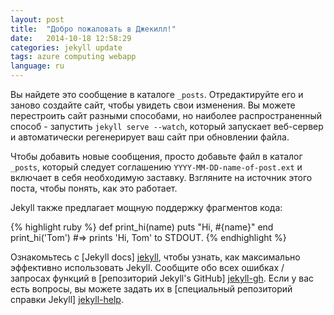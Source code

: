 ```yaml
---
layout: post
title:  "Добро пожаловать в Джекилл!"
date:   2014-10-18 12:58:29
categories: jekyll update
tags: azure computing webapp
language: ru
---
```

Вы найдете это сообщение в каталоге `_posts`. Отредактируйте его и заново создайте сайт, чтобы увидеть свои изменения. Вы можете перестроить сайт разными способами, но наиболее распространенный способ - запустить `jekyll serve --watch`, который запускает веб-сервер и автоматически регенерирует ваш сайт при обновлении файла.

Чтобы добавить новые сообщения, просто добавьте файл в каталог `_posts`, который следует соглашению `YYYY-MM-DD-name-of-post.ext` и включает в себя необходимую заставку. Взгляните на источник этого поста, чтобы понять, как это работает.

Jekyll также предлагает мощную поддержку фрагментов кода:

{% highlight ruby %}
def print_hi(name)
  puts "Hi, #{name}"
end
print_hi('Tom')
#=> prints 'Hi, Tom' to STDOUT.
{% endhighlight %}

Ознакомьтесь с [Jekyll docs] [jekyll], чтобы узнать, как максимально эффективно использовать Jekyll. Сообщите обо всех ошибках / запросах функций в [репозиторий Jekyll's GitHub] [jekyll-gh]. Если у вас есть вопросы, вы можете задать их в [специальный репозиторий справки Jekyll] [jekyll-help].

[jekyll]:      http://jekyllrb.com
[jekyll-gh]:   https://github.com/jekyll/jekyll
[jekyll-help]: https://github.com/jekyll/jekyll-help
